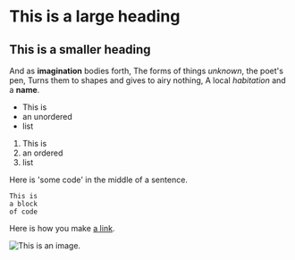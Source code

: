 # This is a large heading

## This is a smaller heading

And as **imagination** bodies forth,
The forms of things *unknown*, the poet's pen,
Turns them to shapes and gives to airy nothing,
A local *habitation* and a **name**.

 - This is
 - an unordered
 - list

1. This is
2. an ordered
3. list

Here is 'some code' in the middle of a sentence.

```
This is 
a block
of code
```

Here is how you make [a link](http://www.wikipedia.org/).

![This is an image.](http://github.com/yihui/xaringan/releases/download/v0.0.2/karl-moustache.jpg)
